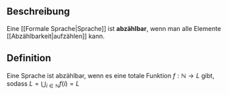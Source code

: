 ## Beschreibung
Eine [[Formale Sprache|Sprache]] ist **abzählbar**, wenn man alle Elemente [[Abzählbarkeit|aufzählen]] kann.

## Definition
Eine Sprache ist abzählbar, wenn es eine totale Funktion $f: \mathbb{N} \to L$ gibt, sodass $L = \bigcup_{i \in \mathbb{N}} f(i) = L$